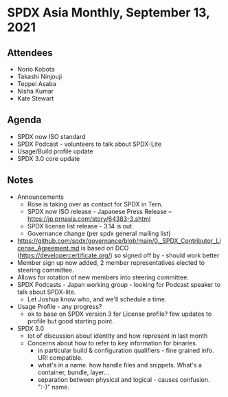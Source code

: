 # SPDX Asia Monthly,  September 13, 2021

## Attendees
* Norio Kobota
* Takashi Ninjouji
* Teppei Asaba
* Nisha Kumar
* Kate Stewart

## Agenda
* SPDX now ISO standard
* SPDX Podcast - volunteers to talk about SPDX-Lite
* Usage/Build profile update
* SPDX 3.0 core update

## Notes
* Announcements
   * Rose is taking over as contact for SPDX in Tern.
   * SPDX now ISO release - Japanese  Press Release – https://jp.prnasia.com/story/64383-3.shtml
   * SPDX license list release - 3.14 is out.
   * Governance change (per spdx general mailing list)
* https://github.com/spdx/governance/blob/main/0._SPDX_Contributor_License_Agreement.md is based on DCO (https://developercertificate.org/) so signed off by - should work better
* Member sign up now added,  2 member representatives elected to steering committee.
* Allows for rotation of new members into steering committee.
* SPDX Podcasts - Japan working group - looking for Podcast speaker to talk about SPDX-lite.
   * Let Joshua know who,  and we'll schedule a time.
* Usage Profile - any progress?
   * ok to base on SPDX version 3 for License profile?   few updates to profile but good starting point.
* SPDX 3.0
   * lot of discussion about identity and how represent in last month
   * Concerns about how to refer to key information for binaries.
      * in particular build & configuration qualifiers - fine grained info.   URI compatible.
      * what's in a name.   how handle files and snippets.   What's a container,  bundle,  layer...
      * separation between physical and logical - causes confusion.   ":-)" name.
